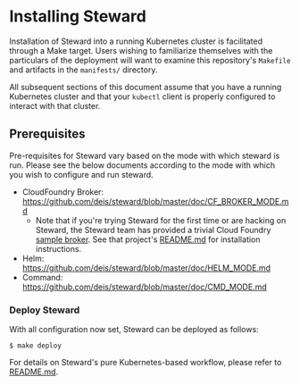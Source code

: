 # Installing Steward

Installation of Steward into a running Kubernetes cluster is facilitated through a Make target. Users wishing to familiarize themselves with the particulars of the deployment will want to examine this repository's `Makefile` and artifacts in the `manifests/` directory.

All subsequent sections of this document assume that you have a running Kubernetes cluster and that your `kubectl` client is properly configured to interact with that cluster.

## Prerequisites

Pre-requisites for Steward vary based on the mode with which steward is run. Please see the below documents according to the mode with which you wish to configure and run steward.

- CloudFoundry Broker: https://github.com/deis/steward/blob/master/doc/CF_BROKER_MODE.md
  - Note that if you're trying Steward for the first time or are hacking on Steward, the Steward team has provided a trivial Cloud Foundry [sample broker][cf-sample-broker]. See that project's [README.md](https://github.com/deis/cf-sample-broker/blob/master/README.md) for installation instructions.
- Helm: https://github.com/deis/steward/blob/master/doc/HELM_MODE.md
- Command: https://github.com/deis/steward/blob/master/doc/CMD_MODE.md


### Deploy Steward

With all configuration now set, Steward can be deployed as follows:

```
$ make deploy
```

For details on Steward's pure Kubernetes-based workflow, please refer to [README.md](./README.md).

[cf-sample-broker]: https://github.com/deis/cf-sample-broker
